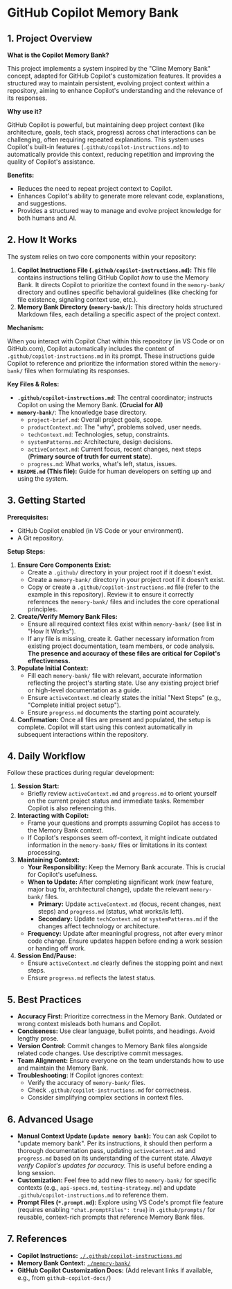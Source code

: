 # GitHub Copilot Memory Bank

## 1. Project Overview

**What is the Copilot Memory Bank?**

This project implements a system inspired by the "Cline Memory Bank" concept, adapted for GitHub Copilot's customization features. It provides a structured way to maintain persistent, evolving project context within a repository, aiming to enhance Copilot's understanding and the relevance of its responses.

**Why use it?**

GitHub Copilot is powerful, but maintaining deep project context (like architecture, goals, tech stack, progress) across chat interactions can be challenging, often requiring repeated explanations. This system uses Copilot's built-in features (`.github/copilot-instructions.md`) to automatically provide this context, reducing repetition and improving the quality of Copilot's assistance.

**Benefits:**

*   Reduces the need to repeat project context to Copilot.
*   Enhances Copilot's ability to generate more relevant code, explanations, and suggestions.
*   Provides a structured way to manage and evolve project knowledge for both humans and AI.

## 2. How It Works

The system relies on two core components within your repository:

1.  **Copilot Instructions File (`.github/copilot-instructions.md`):** This file contains instructions telling GitHub Copilot *how* to use the Memory Bank. It directs Copilot to prioritize the context found in the `memory-bank/` directory and outlines specific behavioral guidelines (like checking for file existence, signaling context use, etc.).
2.  **Memory Bank Directory (`memory-bank/`):** This directory holds structured Markdown files, each detailing a specific aspect of the project context.

**Mechanism:**

When you interact with Copilot Chat within this repository (in VS Code or on GitHub.com), Copilot automatically includes the content of `.github/copilot-instructions.md` in its prompt. These instructions guide Copilot to reference and prioritize the information stored within the `memory-bank/` files when formulating its responses.

**Key Files & Roles:**

*   **`.github/copilot-instructions.md`**: The central coordinator; instructs Copilot on using the Memory Bank. **(Crucial for AI)**
*   **`memory-bank/`**: The knowledge base directory.
    *   `project-brief.md`: Overall project goals, scope.
    *   `productContext.md`: The "why", problems solved, user needs.
    *   `techContext.md`: Technologies, setup, constraints.
    *   `systemPatterns.md`: Architecture, design decisions.
    *   `activeContext.md`: Current focus, recent changes, next steps (**Primary source of truth for current state**).
    *   `progress.md`: What works, what's left, status, issues.
*   **`README.md` (This file):** Guide for human developers on setting up and using the system.

## 3. Getting Started

**Prerequisites:**

*   GitHub Copilot enabled (in VS Code or your environment).
*   A Git repository.

**Setup Steps:**

1.  **Ensure Core Components Exist:**
    *   Create a `.github/` directory in your project root if it doesn't exist.
    *   Create a `memory-bank/` directory in your project root if it doesn't exist.
    *   Copy or create a `.github/copilot-instructions.md` file (refer to the example in this repository). Review it to ensure it correctly references the `memory-bank/` files and includes the core operational principles.
2.  **Create/Verify Memory Bank Files:**
    *   Ensure all required context files exist within `memory-bank/` (see list in "How It Works").
    *   If any file is missing, create it. Gather necessary information from existing project documentation, team members, or code analysis. **The presence and accuracy of these files are critical for Copilot's effectiveness.**
3.  **Populate Initial Context:**
    *   Fill each `memory-bank/` file with relevant, accurate information reflecting the project's starting state. Use any existing project brief or high-level documentation as a guide.
    *   Ensure `activeContext.md` clearly states the initial "Next Steps" (e.g., "Complete initial project setup").
    *   Ensure `progress.md` documents the starting point accurately.
4.  **Confirmation:** Once all files are present and populated, the setup is complete. Copilot will start using this context automatically in subsequent interactions within the repository.

## 4. Daily Workflow

Follow these practices during regular development:

1.  **Session Start:**
    *   Briefly review `activeContext.md` and `progress.md` to orient yourself on the current project status and immediate tasks. Remember Copilot is also referencing this.
2.  **Interacting with Copilot:**
    *   Frame your questions and prompts assuming Copilot has access to the Memory Bank context.
    *   If Copilot's responses seem off-context, it might indicate outdated information in the `memory-bank/` files or limitations in its context processing.
3.  **Maintaining Context:**
    *   **Your Responsibility:** Keep the Memory Bank accurate. This is crucial for Copilot's usefulness.
    *   **When to Update:** After completing significant work (new feature, major bug fix, architectural change), update the relevant `memory-bank/` files.
        *   **Primary:** Update `activeContext.md` (focus, recent changes, next steps) and `progress.md` (status, what works/is left).
        *   **Secondary:** Update `techContext.md` or `systemPatterns.md` if the changes affect technology or architecture.
    *   **Frequency:** Update after meaningful progress, not after every minor code change. Ensure updates happen before ending a work session or handing off work.
4.  **Session End/Pause:**
    *   Ensure `activeContext.md` clearly defines the stopping point and next steps.
    *   Ensure `progress.md` reflects the latest status.

## 5. Best Practices

*   **Accuracy First:** Prioritize correctness in the Memory Bank. Outdated or wrong context misleads both humans and Copilot.
*   **Conciseness:** Use clear language, bullet points, and headings. Avoid lengthy prose.
*   **Version Control:** Commit changes to Memory Bank files alongside related code changes. Use descriptive commit messages.
*   **Team Alignment:** Ensure everyone on the team understands how to use and maintain the Memory Bank.
*   **Troubleshooting:** If Copilot ignores context:
    *   Verify the accuracy of `memory-bank/` files.
    *   Check `.github/copilot-instructions.md` for correctness.
    *   Consider simplifying complex sections in context files.

## 6. Advanced Usage

*   **Manual Context Update (`update memory bank`):** You can ask Copilot to "update memory bank". Per its instructions, it should then perform a thorough documentation pass, updating `activeContext.md` and `progress.md` based on its understanding of the current state. *Always verify Copilot's updates for accuracy.* This is useful before ending a long session.
*   **Customization:** Feel free to add new files to `memory-bank/` for specific contexts (e.g., `api-specs.md`, `testing-strategy.md`) and update `.github/copilot-instructions.md` to reference them.
*   **Prompt Files (`*.prompt.md`):** Explore using VS Code's prompt file feature (requires enabling `"chat.promptFiles": true`) in `.github/prompts/` for reusable, context-rich prompts that reference Memory Bank files.

## 7. References

*   **Copilot Instructions:** [`./.github/copilot-instructions.md`](./.github/copilot-instructions.md)
*   **Memory Bank Context:** [`./memory-bank/`](./memory-bank/)
*   **GitHub Copilot Customization Docs:** (Add relevant links if available, e.g., from `github-copilot-docs/`)
